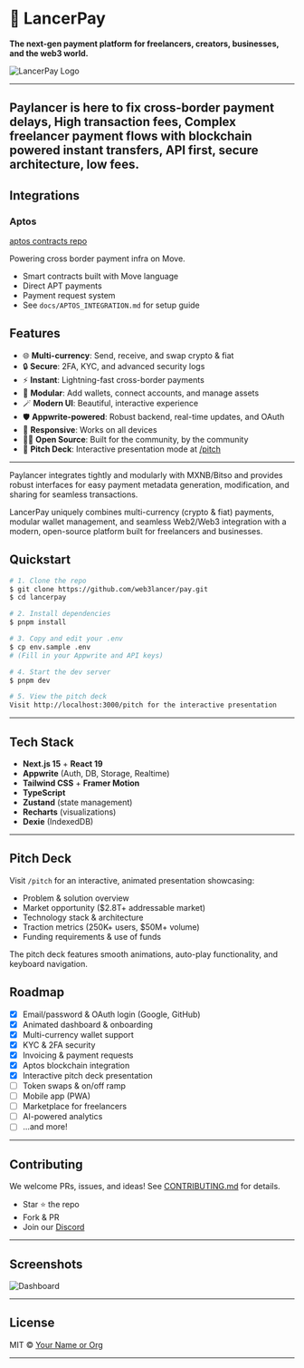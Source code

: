 
# 🚀 LancerPay

**The next-gen payment platform for freelancers, creators, businesses, and the web3 world.**

![LancerPay Logo](public/images/logo.png)

---

Paylancer is here to fix cross-border payment delays, High transaction fees, Complex freelancer payment flows with blockchain powered instant transfers, API first, secure architecture, low fees.
---

## Integrations

### Aptos

[aptos contracts repo](https://github.com/web3lancer/contracts_aptos_lancerpay)

Powering cross border payment infra on Move. 
- Smart contracts built with Move language
- Direct APT payments
- Payment request system
- See `docs/APTOS_INTEGRATION.md` for setup guide


## Features

- 🌐 **Multi-currency**: Send, receive, and swap crypto & fiat
- 🔒 **Secure**: 2FA, KYC, and advanced security logs
- ⚡ **Instant**: Lightning-fast cross-border payments
- 🧩 **Modular**: Add wallets, connect accounts, and manage assets
- 🪄 **Modern UI**: Beautiful, interactive experience
- 🛡️ **Appwrite-powered**: Robust backend, real-time updates, and OAuth
- 📱 **Responsive**: Works on all devices
- 🧑‍💻 **Open Source**: Built for the community, by the community
- 🎯 **Pitch Deck**: Interactive presentation mode at [/pitch](https://pay.web3lancer.website/pitch)

---

Paylancer integrates tightly and modularly with MXNB/Bitso and provides robust interfaces for easy payment metadata generation, modification, and sharing for seamless transactions.

LancerPay uniquely combines multi-currency (crypto & fiat) payments, modular wallet management, and seamless Web2/Web3 integration with a modern, open-source platform built for freelancers and businesses.


## Quickstart

```bash
# 1. Clone the repo
$ git clone https://github.com/web3lancer/pay.git
$ cd lancerpay

# 2. Install dependencies
$ pnpm install

# 3. Copy and edit your .env
$ cp env.sample .env
# (Fill in your Appwrite and API keys)

# 4. Start the dev server
$ pnpm dev

# 5. View the pitch deck
Visit http://localhost:3000/pitch for the interactive presentation
```

---

## Tech Stack

- **Next.js 15** + **React 19**
- **Appwrite** (Auth, DB, Storage, Realtime)
- **Tailwind CSS** + **Framer Motion**
- **TypeScript**
- **Zustand** (state management)
- **Recharts** (visualizations)
- **Dexie** (IndexedDB)

---

## Pitch Deck

Visit `/pitch` for an interactive, animated presentation showcasing:
- Problem & solution overview
- Market opportunity ($2.8T+ addressable market)
- Technology stack & architecture
- Traction metrics (250K+ users, $50M+ volume)
- Funding requirements & use of funds

The pitch deck features smooth animations, auto-play functionality, and keyboard navigation.

## Roadmap

- [x] Email/password & OAuth login (Google, GitHub)
- [x] Animated dashboard & onboarding
- [x] Multi-currency wallet support
- [x] KYC & 2FA security
- [x] Invoicing & payment requests
- [x] Aptos blockchain integration
- [x] Interactive pitch deck presentation
- [ ] Token swaps & on/off ramp
- [ ] Mobile app (PWA)
- [ ] Marketplace for freelancers
- [ ] AI-powered analytics
- [ ] ...and more!

---

## Contributing

We welcome PRs, issues, and ideas! See [CONTRIBUTING.md](CONTRIBUTING.md) for details.

- Star ⭐ the repo
- Fork & PR
- Join our [Discord](https://discord.gg/B8efmXtE)

---

## Screenshots

![Dashboard]()

---

## License

MIT © [Your Name or Org](https://github.com/web3lancer)

---

